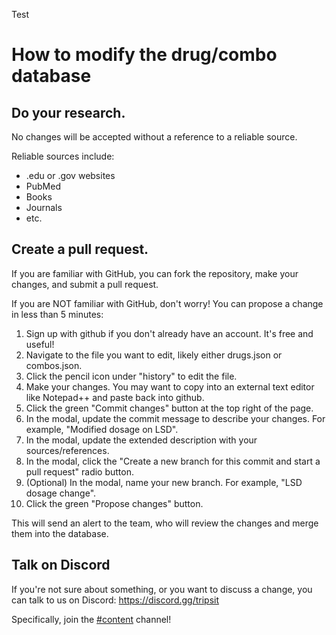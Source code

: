 Test
# How to modify the drug/combo database

## Do your research.

No changes will be accepted without a reference to a reliable source.

Reliable sources include:

* .edu or .gov websites
* PubMed
* Books
* Journals
* etc.

## Create a pull request.

If you are familiar with GitHub, you can fork the repository, make your changes, and submit a pull request.

If you are NOT familiar with GitHub, don't worry! You can propose a change in less than 5 minutes:

1. Sign up with github if you don't already have an account. It's free and useful!
1. Navigate to the file you want to edit, likely either drugs.json or combos.json.
1. Click the pencil icon under "history" to edit the file.
1. Make your changes. You may want to copy into an external text editor like Notepad++ and paste back into github.
1. Click the green "Commit changes" button at the top right of the page.
1. In the modal, update the commit message to describe your changes. For example, "Modified dosage on LSD".
1. In the modal, update the extended description with your sources/references.
1. In the modal, click the "Create a new branch for this commit and start a pull request" radio button.
1. (Optional) In the modal, name your new branch. For example, "LSD dosage change".
1. Click the green "Propose changes" button.

This will send an alert to the team, who will review the changes and merge them into the database.


## Talk on Discord

If you're not sure about something, or you want to discuss a change, you can talk to us on Discord: https://discord.gg/tripsit 

Specifically, join the [#content](https://discord.com/channels/179641883222474752/946833118269145109) channel!

